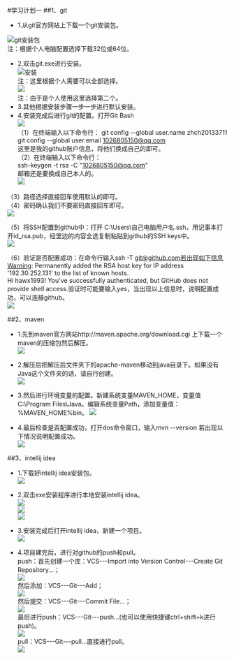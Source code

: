 #学习计划一
##1、git
- 1.从git官方网站上下载一个git安装包。  

![git安装包](http://p1.bqimg.com/567571/2fa9a746debd8cbe.png)  
注：根据个人电脑配置选择下载32位或64位。  

- 2.双击git.exe进行安装。  
![安装](http://p1.bqimg.com/567571/448dfba1b95727e9.png)  
注：这里根据个人需要可以全部选择。  
![](http://i1.piimg.com/567571/18cd82238e5ae3ca.png)  
注：由于是个人使用这里选择第二个。
- 3.其他根据安装步骤一步一步进行默认安装。
- 4.安装完成后进行git的配置。打开Git Bash  
![](http://i1.piimg.com/567571/53f000ae16c3273a.png)  
（1）在终端输入以下命令行：
git config --global user.name zhch20133711  
git config --global user.email 1026805150@qq.com  
这里是我的github账户信息，将他们换成自己的即可。  
（2）在终端输入以下命令行：  
ssh-keygen -t rsa -C "1026805150@qq.com"  
邮箱还是要换成自己本人的。  
![](http://p1.bqimg.com/4851/796a9b15907a3bc3.png)  

（3）路径选择直接回车使用默认的即可。  
（4）密码确认我们不要密码直接回车即可。  
![](http://p1.bpimg.com/4851/e799a09cd18f0152.png)    

（5）将SSH配置到github中：打开 C:\Users\自己电脑用户名\.ssh，用记事本打开id_rsa.pub，经里边的内容全选复制粘贴到github的SSH keys中。    
![](http://p1.bpimg.com/4851/856cd58de5f1d604.png)  

（6）验证是否配置成功：在命令行输入ssh -T git@github.com若出现如下信息Warning: Permanently added the RSA host key for IP address '192.30.252.131' to the list of known hosts.  
Hi hawx1993! You've successfully authenticated, but GitHub does not provide shell access.验证时可能要输入yes，当出现以上信息时，说明配置成功，可以连接github。  
![](http://p1.bqimg.com/4851/dfce54a72a2a9c3b.png)


##2、maven
- 1.先到maven官方网站http://maven.apache.org/download.cgi 上下载一个maven的压缩包然后解压。  
![](http://i1.piimg.com/4851/5baf77bc1c90861f.png)  

- 2.解压后把解压后文件夹下的apache-maven移动到java目录下。如果没有Java这个文件夹的话，请自行创建。  
![](http://i1.piimg.com/4851/19bbc4f89109881b.png)  

- 3.然后进行环境变量的配置。新建系统变量MAVEN_HOME，变量值C:\Program Files\Java。编辑系统变量Path，添加变量值：%MAVEN_HOME%bin。
![](http://i1.piimg.com/4851/549c3314078876b4.png)  

- 4.最后检查是否配置成功，打开dos命令窗口，输入mvn --version  若出现以下情况说明配置成功。  
![](http://i1.piimg.com/4851/3a75bfa32a87202d.png)  
  

##3、intellij idea
- 1.下载好intellij idea安装包。  
![](http://p1.bpimg.com/4851/5f3dac496767f713.png)  

- 2.双击exe安装程序进行本地安装intellij idea。  
![](http://p1.bpimg.com/4851/9dfab8e24b2cad08.png)  
![](http://p1.bpimg.com/4851/7006539e13151d8a.png)  
![](http://p1.bpimg.com/4851/1b96f2321c1d2f02.png)  

- 3.安装完成后打开intellij idea，新建一个项目。  
![](http://p1.bqimg.com/4851/d9d135d47031ba5c.png)   

- 4.项目建完后，进行对github的push和pull。  
push：首先创建一个库：VCS---Import into Version Control---Create Git Repository...；  
![](http://i1.piimg.com/4851/059ff2b480730d27.png)  
然后添加：VCS---Git---Add；  
![](http://i1.piimg.com/4851/059ff2b480730d27.png)  
然后提交：VCS---Git---Commit File...；  
![](http://p1.bpimg.com/4851/813037154acfa3ae.png)  
最后进行push：VCS---Git---push...(也可以使用快捷键ctrl+shift+k进行push)。  
![](http://p1.bpimg.com/4851/11c2a1b806638499.png)    
pull：VCS---Git---pull...直接进行pull。  
![](http://p1.bpimg.com/4851/db414490f24ffa34.png)